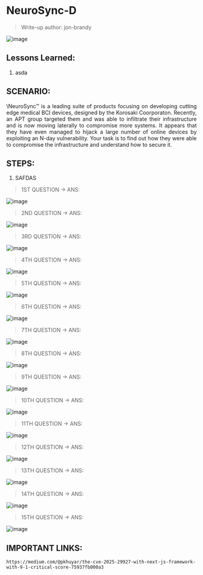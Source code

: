 # NeuroSync-D
> Write-up author: jon-brandy

![image](https://github.com/user-attachments/assets/c210c0a7-2e5f-4a7d-9e61-19bdcb87b680)


## Lessons Learned:
1. asda

## SCENARIO:
<p align="justify">\NeuroSync™ is a leading suite of products focusing on developing cutting edge medical BCI devices, designed by the Korosaki Coorporaton. Recently, an APT group targeted them and was able to infiltrate their infrastructure and is now moving laterally to compromise more systems. It appears that they have even managed to hijack a large number of online devices by exploiting an N-day vulnerability. Your task is to find out how they were able to compromise the infrastructure and understand how to secure it.</p>

## STEPS:
1. SAFDAS

> 1ST QUESTION -> ANS:

![image](https://github.com/user-attachments/assets/d0c9fc71-79c4-4dde-9f2b-a181f46136d4)

> 2ND QUESTION -> ANS:

![image](https://github.com/user-attachments/assets/901e753f-c8e8-4e38-9378-d1fa53e5d5ea)


> 3RD QUESTION -> ANS:

![image](https://github.com/user-attachments/assets/31c3df09-14b8-4b42-b48b-83d8ea772211)


> 4TH QUESTION -> ANS:

![image](https://github.com/user-attachments/assets/46887a63-9e5a-45da-9055-51059f3b7896)

> 5TH QUESTION -> ANS:

![image](https://github.com/user-attachments/assets/30a0ea6f-a461-4e7b-96ec-983fecb701e0)

> 6TH QUESTION -> ANS:

![image](https://github.com/user-attachments/assets/95876359-96ef-4fd7-a6dc-e760a831ac6b)


> 7TH QUESTION -> ANS:

![image](https://github.com/user-attachments/assets/05ada62e-5ba7-4a21-b5b2-9cf999f5486e)


> 8TH QUESTION -> ANS:

![image](https://github.com/user-attachments/assets/49183b4f-b589-4d33-885d-7248ec61543d)


> 9TH QUESTION -> ANS:

![image](https://github.com/user-attachments/assets/883ac733-5b8b-4a4e-90e0-d2ada34559f5)


> 10TH QUESTION -> ANS:

![image](https://github.com/user-attachments/assets/903a7c3a-e299-4d86-9f08-729f399413d3)


> 11TH QUESTION -> ANS:

![image](https://github.com/user-attachments/assets/f45223a6-5d70-4f90-a964-51f6df0da1aa)


> 12TH QUESTION -> ANS:

![image](https://github.com/user-attachments/assets/0342ad98-2eb9-4fdb-b1d5-572fa6b0e539)


> 13TH QUESTION -> ANS:

![image](https://github.com/user-attachments/assets/7d7fcedb-838c-44e2-bf2c-9dd65cd6bf2a)


> 14TH QUESTION -> ANS:

![image](https://github.com/user-attachments/assets/5342d122-dcf7-4672-a47d-4ba96be9782f)


> 15TH QUESTION -> ANS:

![image](https://github.com/user-attachments/assets/a7d33a3f-13f5-47dc-8ad6-6024f146fca7)


## IMPORTANT LINKS:

```
https://medium.com/@pkhuyar/the-cve-2025-29927-with-next-js-framework-with-9-1-critical-score-75937fb000a3
```
